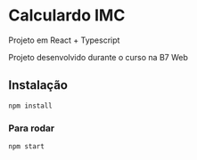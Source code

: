 # Calculardo IMC

Projeto em React + Typescript

Projeto desenvolvido durante o curso na B7 Web

## Instalação
`npm install`


### Para rodar
`npm start`


